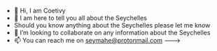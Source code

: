 - 👋 Hi, I am Coetivy
- 👀 I am here to tell you all about the Seychelles 
- Should you know anything about the Seychelles please let me know
- 💞️ I’m looking to collaborate on any information about the Seychelles 
- 📫 You can reach me on seymahe@protonmail.com 
--->

